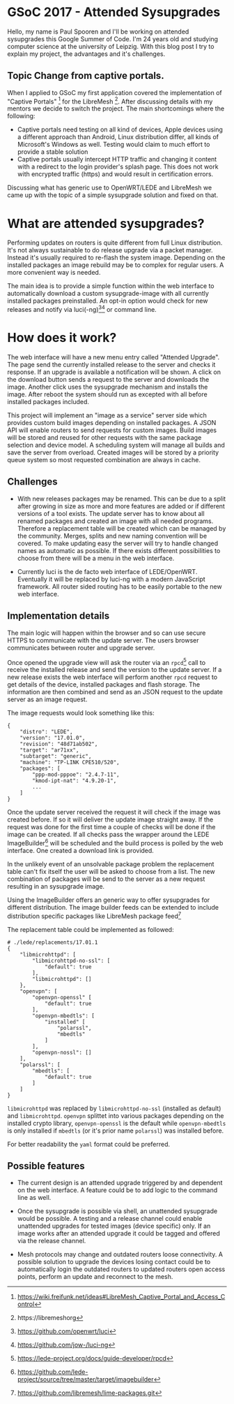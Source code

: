 # GSoC 2017 - Attended Sysupgrades

Hello, my name is Paul Spooren and I'll be working on attended sysupgrades this Google Summer of Code. I'm 24 years old and studying computer science at the university of Leipzig. With this blog post I try to explain my project, the advantages and it's challenges.

## Topic Change from captive portals.

When I applied to GSoC my first application covered the implementation of "Captive Portals" [^captiveportals] for the LibreMesh [^libremesh]. After discussing details with my mentors we decide to switch the project. 
The main shortcomings where the following:
* Captive portals need testing on all kind of devices, Apple devices using a different approach than Android, Linux distribution differ, all kinds of Microsoft's Windows as well. Testing would claim to much effort to provide a stable solution
* Captive portals usually intercept HTTP traffic and changing it content with a redirect to the login provider's splash page. This does not work with encrypted traffic (https) and would result in certification errors.

Discussing what has generic use to OpenWRT/LEDE and LibreMesh we came up with the topic of a simple sysupgrade solution and fixed on that.

# What are attended sysupgrades?

Performing updates on routers is quite different from full Linux distribution. It's not always sustainable to do release upgrade via a packet manager. Instead it's usually required to re-flash the system image. Depending on the installed packages an image rebuild may be to complex for regular users. A more convenient way is needed.

The main idea is to provide a simple function within the web interface to automatically download a custom sysupgrade-image with all currently installed packages preinstalled. 
An opt-in option would check for new releases and notify via luci(-ng)[^luci][^lucing] or command line.

# How does it work?

The web interface will have a new menu entry called "Attended Upgrade". The page send the currently installed release to the server and checks it response. If an upgrade is available a notification will be shown. A click on the download button sends a request to the server and downloads the image. Another click uses the sysupgrade mechanism and installs the image. After reboot the system should run as excepted with all before installed packages included.

This project will implement an "image as a service" server side which provides custom build images depending on installed packages. A JSON API will enable routers to send requests for custom images. Build images will be stored and reused for other requests with the same package selection and device model.
A scheduling system will manage all builds and save the server from overload. Created images will be stored by a priority queue system so most requested combination are always in cache. 

## Challenges

* With new releases packages may be renamed. This can be due to a split after growing in size as more and more features are added or if different versions of a tool exists. The update server has to know about all renamed packages and created an image with all needed programs. Therefore a replacement table will be created which can be managed by the community. Merges, splits and new naming convention will be covered. To make updating easy the server will try to handle changed names as automatic as possible. If there exists different possibilities to choose from there will be a menu in the web interface. 

* Currently luci is the de facto web interface of LEDE/OpenWRT. Eventually it will be replaced by luci-ng with a modern JavaScript framework. All router sided routing has to be easily portable to the new web interface. 

## Implementation details

The main logic will happen within the browser and so can use secure HTTPS to communicate with the update server. The users browser communicates between router and upgrade server.

Once opened the upgrade view will ask the router via an `rpcd`[^rpcd] call to receive the installed release and send the version to the update server. If a new release exists the web interface will perform another `rpcd` request to get details of the device, installed packages and flash storage. The information are then combined and send as an JSON request to the update server as an image request.

The image requests would look something like this:

	{
		"distro": "LEDE",
		"version": "17.01.0",
		"revision": "48d71ab502",
		"target": "ar71xx",
		"subtarget": "generic",
		"machine": "TP-LINK CPE510/520",
		"packages": [ 
			"ppp-mod-pppoe": "2.4.7-11",
			"kmod-ipt-nat": "4.9.20-1",
			...
		]
	}

Once the update server received the request it will check if the image was created before. If so it will deliver the update image straight away. If the request was done for the first time a couple of checks will be done if the image can be created. If all checks pass the wrapper around the LEDE ImageBuilder[^imagebuilder] will be scheduled and the build process is polled by the web interface. One created a download link is provided. 

In the unlikely event of an unsolvable package problem the replacement table can't fix itself the user will be asked to choose from a list. The new combination of packages will be send to the server as a new request resulting in an sysupgrade image.

Using the ImageBuilder offers an generic way to offer sysupgrades for different distribution. The image builder feeds can be extended to include distribution specific packages like LibreMesh package feed[^limefeed]


The replacement table could be implemented as followed:

    # ./lede/replacements/17.01.1
	{
		"libmicrohttpd": [
			"libmicrohttpd-no-ssl": [
				"default": true
			],
			"libmicrohttpd": []
		},
		"openvpn": [
			"openvpn-openssl" [
				"default": true
			],
			"openvpn-mbedtls": [
				"installed" [ 
					"polarssl", 
					"mbedtls"
				]
			],
			"openvpn-nossl": []
		],
		"polarssl": [
			"mbedtls": [
				"default": true
			]
		]
	}	


`libmicrohttpd` was replaced by `libmicrohttpd-no-ssl` (installed as default) and  `libmicrohttpd`. 
`openvpn` splittet into various packages depending on the installed crypto library, `openvpn-openssl` is the default while `openvpn-mbedtls` is only installed if `mbedtls` (or it's prior name `polarssl`) was installed before.

For better readability the `yaml` format could be preferred. 

## Possible features

* The current design is an attended upgrade triggered by and dependent on the web interface. A feature could be to add logic to the command line as well.

* Once the sysupgrade is possible via shell, an unattended sysupgrade would be possible. A testing and a release channel could enable unattended upgrades for tested images (device specific) only. If an image works after an attended upgrade it could be tagged and offered via the release channel.

* Mesh protocols may change and outdated routers loose connectivity. A possible solution to upgrade the devices losing contact could be to automatically login the outdated routers to updated routers open access points, perform an update and reconnect to the mesh.

[^libremesh]: https://libremeshorg
[^captiveportals]: https://wiki.freifunk.net/ideas#LibreMesh_Captive_Portal_and_Access_Control
[^luci]: https://github.com/openwrt/luci
[^lucing]: https://github.com/jow-/luci-ng
[^rpcd]: https://lede-project.org/docs/guide-developer/rpcd
[^imagebuilder]: https://github.com/lede-project/source/tree/master/target/imagebuilder
[^limefeed]: https://github.com/libremesh/lime-packages.git
